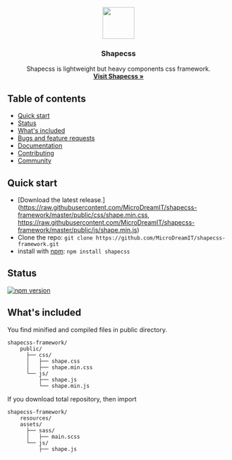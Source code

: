 <p align="center">
<a href="https://shapecss.com">
<img src="https://www.shapecss.com/images/svg/logo.svg" width=72 height=72>
</a>

<h3 align="center">Shapecss</h3>

  <p align="center">
    Shapecss is lightweight but heavy components css framework.
    <br>
    <a href="https://shapecss.com"><strong>Visit Shapecss &raquo;</strong></a>
  </p>

</p>

## Table of contents

- [Quick start](#quick-start)
- [Status](#status)
- [What's included](#whats-included)
- [Bugs and feature requests](#bugs-and-feature-requests)
- [Documentation](#documentation)
- [Contributing](#contributing)
- [Community](#community)


## Quick start

- [Download the latest release.](https://raw.githubusercontent.com/MicroDreamIT/shapecss-framework/master/public/css/shape.min.css, https://raw.githubusercontent.com/MicroDreamIT/shapecss-framework/master/public/js/shape.min.js)
- Clone the repo: `git clone https://github.com/MicroDreamIT/shapecss-framework.git`
- install with [npm](https://www.npmjs.com): `npm install shapecss`

## Status

[![npm version](https://img.shields.io/npm/v/bootstrap.svg)](https://www.npmjs.com/package/shapecss)

## What's included

You find minified and compiled files in public directory.

```
shapecss-framework/
    public/
      ├── css/
      │   ├── shape.css
      │   ├── shape.min.css
      └── js/
          ├── shape.js
          └── shape.min.js
```
If you download total repository, then import

```
shapecss-framework/
    resources/
    assets/
      ├── sass/
      │   ├── main.scss
      └── js/
          ├── shape.js
```

